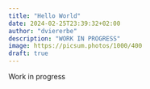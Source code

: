```yaml
---
title: "Hello World"
date: 2024-02-25T23:39:32+02:00
author: "dviererbe"
description: "WORK IN PROGRESS"
image: https://picsum.photos/1000/400
draft: true
---
```


Work in progress